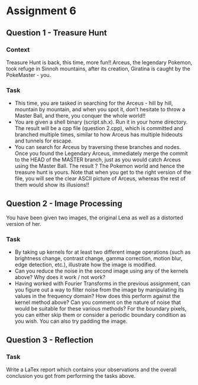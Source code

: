 # Assignment 6
## Question 1 - Treasure Hunt
### Context
Treasure Hunt is back, this time, more fun!! Arceus, the legendary Pokemon, took refuge in
Sinnoh mountains, after its creation, Giratina is caught by the PokeMaster - you.
### Task
- This time, you are tasked in searching for the Arceus - hill by hill, mountain by mountain, and when you spot it, don’t hesitate to throw a Master Ball, and there, you conquer the whole world!!
- You are given a shell binary (script.sh.x). Run it in your home directory. The result will be a cpp file (question 2.cpp), which is committed and branched multiple times, similar to how Arceus has
multiple hideouts and tunnels for escape.
- You can search for Arceus by traversing these branches and nodes. Once you found the Legendary Arceus, immediately merge the commit to the HEAD of the MASTER branch, just as you would
catch Arceus using the Master Ball. The result ? The Pokemon world and hence the treasure hunt is yours.
Note that when you get to the right version of the file, you will see the clear ASCII picture of Arceus,
whereas the rest of them would show its illusions!!

## Question 2 - Image Processing
You have been given two images, the original Lena as well as a distorted version of her.
### Task
- By taking up kernels for at least two different image operations (such as brightness change, contrast change, gamma correction, motion blur, edge detection, etc.), illustrate how the image is modified.
- Can you reduce the noise in the second image using any of the kernels above? Why does it work / not work?
- Having worked with Fourier Transforms in the previous assignment, can you figure out a way to filter noise from the image by manipulating its values in the frequency domain? How does this perform against the kernel method above? Can you comment on the nature of noise that would be suitable for these various methods?
For the boundary pixels, you can either skip them or consider a periodic boundary condition as you wish. You can also try padding the image.

## Question 3 - Reflection
### Task
Write a LaTex report which contains your observations and the overall conclusion you got from performing the tasks above.
